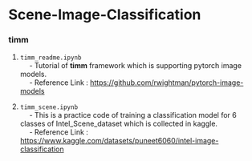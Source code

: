 # Scene-Image-Classification


### timm

1) `timm_readme.ipynb`<br>
&emsp; - Tutorial of **timm** framework which is supporting pytorch image models.<br>
&emsp; - Reference Link : https://github.com/rwightman/pytorch-image-models<br>


2) `timm_scene.ipynb`<br>
&emsp; - This is a practice code of training a classification model for 6 classes of Intel_Scene_dataset which is collected in kaggle.<br>
&emsp; - Reference Link : https://www.kaggle.com/datasets/puneet6060/intel-image-classification

